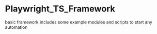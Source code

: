 # Playwright_TS_Framework
basic framework includes some example modules and scripts to start any automation
